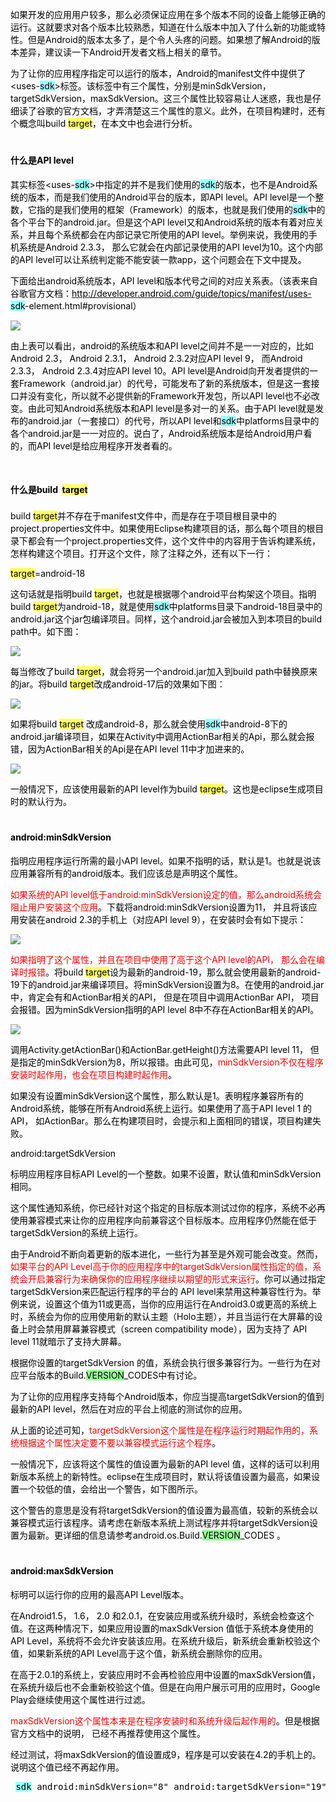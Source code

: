 <span style="color: rgb(0,0,0);font-size: 14px;">如果开发的应用用户较多，那么必须保证应用在多个版本不同的设备上能够正确的运行。这就要求对各个版本比较熟悉，知道在什么版本中加入了什么新的功能或特性。但是Android的版本太多了，是个令人头疼的问题。如果想了解Android的版本差异，建议读一下Android开发者文档上相关的章节。</span>

<span style="color: rgb(0,0,0);font-size: 14px;">为了让你的应用程序指定可以运行的版本，Android的manifest文件中提供了<uses-</span><span style="color: black;background-color: rgb(160,255,255);font-size: 14px;">sdk</span><span style="color: rgb(0,0,0);font-size: 14px;">>标签。该标签中有三个属性，分别是minSdkVersion，targetSdkVersion，maxSdkVersion。这三个属性比较容易让人迷惑，我也是仔细读了谷歌的官方文档，才弄清楚这三个属性的意义。此外，在项目构建时，还有个概念叫build</span> <span style="color: black;background-color: rgb(255,255,102);font-size: 14px;">target</span><span style="color: rgb(0,0,0);font-size: 14px;">，在本文中也会进行分析。</span>

# <span style="color: rgb(0,0,0);font-size: 14px;">什么是API level</span>

<span style="color: rgb(0,0,0);font-size: 14px;">其实标签<uses-</span><span style="color: black;background-color: rgb(160,255,255);font-size: 14px;">sdk</span><span style="color: rgb(0,0,0);font-size: 14px;">>中指定的并不是我们使用的</span><span style="color: black;background-color: rgb(160,255,255);font-size: 14px;">sdk</span><span style="color: rgb(0,0,0);font-size: 14px;">的版本，也不是Android系统的版本，而是我们使用的Android平台的版本，即API level。API level是一个整数，它指的是我们使用的框架（Framework）的版本，也就是我们使用的</span><span style="color: black;background-color: rgb(160,255,255);font-size: 14px;">sdk</span><span style="color: rgb(0,0,0);font-size: 14px;">中的各个平台下的android.jar。但是这个API level又和Android系统的版本有着对应关系，并且每个系统都会在内部记录它所使用的API level。举例来说，我使用的手机系统是Android 2.3.3， 那么它就会在内部记录使用的API level为10。这个内部的API level可以让系统判定能不能安装一款app，这个问题会在下文中提及。</span>

<span style="color: rgb(0,0,0);font-size: 14px;">下面给出android系统版本，API level和版本代号之间的对应关系表。（该表来自谷歌官方文档：</span>[<span style="color: rgb(0,0,0);font-size: 14px;">http://developer.android.com/guide/topics/manifest/uses-</span>](http://developer.android.com/guide/topics/manifest/uses-)<span style="color: black;background-color: rgb(160,255,255);font-size: 14px;">sdk</span><span style="color: rgb(0,0,0);font-size: 14px;">-element.html#provisional）</span>

![](http://img.blog.csdn.net/20140122171730890?watermark/2/text/aHR0cDovL2Jsb2cuY3Nkbi5uZXQvemhhbmdqZ19ibG9n/font/5a6L5L2T/fontsize/400/fill/I0JBQkFCMA==/dissolve/70/gravity/SouthEast)

<span style="color: rgb(0,0,0);font-size: 14px;">由上表可以看出，android的系统版本和API level之间并不是一一对应的，比如Android 2.3， Android 2.3.1， Android 2.3.2对应API level 9， 而Android 2.3.3， Android 2.3.4对应API level 10。API level是Android向开发者提供的一套Framework（android.jar）的代号，可能发布了新的系统版本，但是这一套接口并没有变化，所以就不必提供新的Framework开发包，所以API level也不必改变。由此可知Android系统版本和API level是多对一的关系。由于API level就是发布的android.jar（一套接口）的代号，所以API level和</span><span style="color: black;background-color: rgb(160,255,255);font-size: 14px;">sdk</span><span style="color: rgb(0,0,0);font-size: 14px;">中platforms目录中的各个android.jar是一一对应的。说白了，Android系统版本是给Android用户看的，而API level是给应用程序开发者看的。</span>

# <span style="color: rgb(0,0,0);font-size: 14px;">什么是build</span> <span style="color: black;background-color: rgb(255,255,102);font-size: 14px;">target</span>

<span style="color: rgb(0,0,0);font-size: 14px;">build</span> <span style="color: black;background-color: rgb(255,255,102);font-size: 14px;">target</span><span style="color: rgb(0,0,0);font-size: 14px;">并不存在于manifest文件中，而是存在于项目根目录中的project.properties文件中。如果使用Eclipse构建项目的话，那么每个项目的根目录下都会有一个project.properties文件，这个文件中的内容用于告诉构建系统，怎样构建这个项目。打开这个文件，除了注释之外，还有以下一行：</span>

<span style="color: black;background-color: rgb(255,255,102);font-size: 14px;">target</span><span style="color: rgb(0,0,0);font-size: 14px;">=android-18</span>

<span style="color: rgb(0,0,0);font-size: 14px;">这句话就是指明build</span> <span style="color: black;background-color: rgb(255,255,102);font-size: 14px;">target</span><span style="color: rgb(0,0,0);font-size: 14px;">，也就是根据哪个android平台构架这个项目。指明build</span> <span style="color: black;background-color: rgb(255,255,102);font-size: 14px;">target</span><span style="color: rgb(0,0,0);font-size: 14px;">为android-18，就是使用</span><span style="color: black;background-color: rgb(160,255,255);font-size: 14px;">sdk</span><span style="color: rgb(0,0,0);font-size: 14px;">中platforms目录下android-18目录中的android.jar这个jar包编译项目。同样，这个android.jar会被加入到本项目的build path中。如下图：</span>

![](http://img.blog.csdn.net/20140122174131609?watermark/2/text/aHR0cDovL2Jsb2cuY3Nkbi5uZXQvemhhbmdqZ19ibG9n/font/5a6L5L2T/fontsize/400/fill/I0JBQkFCMA==/dissolve/70/gravity/SouthEast)

<span style="color: rgb(0,0,0);font-size: 14px;">每当修改了build</span> <span style="color: black;background-color: rgb(255,255,102);font-size: 14px;">target</span><span style="color: rgb(0,0,0);font-size: 14px;">，就会将另一个android.jar加入到build path中替换原来的jar。将build</span> <span style="color: black;background-color: rgb(255,255,102);font-size: 14px;">target</span><span style="color: rgb(0,0,0);font-size: 14px;">改成android-17后的效果如下图：</span>

![](http://img.blog.csdn.net/20140122174424468?watermark/2/text/aHR0cDovL2Jsb2cuY3Nkbi5uZXQvemhhbmdqZ19ibG9n/font/5a6L5L2T/fontsize/400/fill/I0JBQkFCMA==/dissolve/70/gravity/SouthEast)

<span style="color: rgb(0,0,0);font-size: 14px;">如果将build</span> <span style="color: black;background-color: rgb(255,255,102);font-size: 14px;">target</span> <span style="color: rgb(0,0,0);font-size: 14px;">改成android-8，那么就会使用</span><span style="color: black;background-color: rgb(160,255,255);font-size: 14px;">sdk</span><span style="color: rgb(0,0,0);font-size: 14px;">中android-8下的android.jar编译项目，如果在Activity中调用ActionBar相关的Api，那么就会报错，因为ActionBar相关的Api是在API level 11中才加进来的。</span>

![](http://img.blog.csdn.net/20140122175623328?watermark/2/text/aHR0cDovL2Jsb2cuY3Nkbi5uZXQvemhhbmdqZ19ibG9n/font/5a6L5L2T/fontsize/400/fill/I0JBQkFCMA==/dissolve/70/gravity/SouthEast)

<span style="color: rgb(0,0,0);font-size: 14px;">一般情况下，应该使用最新的API level作为build</span> <span style="color: black;background-color: rgb(255,255,102);font-size: 14px;">target</span><span style="color: rgb(0,0,0);font-size: 14px;">。这也是eclipse生成项目时的默认行为。</span>

# <span style="color: rgb(0,0,0);font-size: 14px;">android:minSdkVersion</span>

<span style="color: rgb(0,0,0);font-size: 14px;">指明应用程序运行所需的最小API level。如果不指明的话，默认是1。也就是说该应用兼容所有的android版本。我们应该总是声明这个属性。</span>

<span style="color: rgb(255,0,0);font-size: 14px;">如果系统的API level低于android:minSdkVersion设定的值，那么android系统会阻止用户安装这个应用</span><span style="color: rgb(0,0,0);font-size: 14px;">。下载将android:minSdkVersion设置为11， 并且将该应用安装在android 2.3的手机上（对应API level 9），在安装时会有如下提示：</span>

![](http://img.blog.csdn.net/20140122182135031?watermark/2/text/aHR0cDovL2Jsb2cuY3Nkbi5uZXQvemhhbmdqZ19ibG9n/font/5a6L5L2T/fontsize/400/fill/I0JBQkFCMA==/dissolve/70/gravity/SouthEast)

<span style="color: rgb(255,0,0);font-size: 14px;">如果指明了这个属性，并且在项目中使用了高于这个API level的API， 那么会在编译时报错</span><span style="color: rgb(0,0,0);font-size: 14px;">。将build</span> <span style="color: black;background-color: rgb(255,255,102);font-size: 14px;">target</span><span style="color: rgb(0,0,0);font-size: 14px;">设为最新的android-19，那么就会使用最新的android-19下的android.jar来编译项目。将minSdkVersion设置为8。在使用的android.jar中，肯定会有和ActionBar相关的API， 但是在项目中调用ActionBar API， 项目会报错。因为minSdkVersion指明的API level 8中不存在ActionBar相关的API。</span>

![](http://img.blog.csdn.net/20140122183244906?watermark/2/text/aHR0cDovL2Jsb2cuY3Nkbi5uZXQvemhhbmdqZ19ibG9n/font/5a6L5L2T/fontsize/400/fill/I0JBQkFCMA==/dissolve/70/gravity/SouthEast)

<span style="color: rgb(0,0,0);font-size: 14px;">调用Activity.getActionBar()和ActionBar.getHeight()方法需要API level 11， 但是指定的minSdkVersion为8，所以报错。由此可见，</span><span style="color: rgb(255,0,0);font-size: 14px;">minSdkVersion不仅在程序安装时起作用，也会在项目构建时起作用</span><span style="color: rgb(0,0,0);font-size: 14px;">。</span>

<span style="color: rgb(0,0,0);font-size: 14px;">如果没有设置minSdkVersion这个属性，那么默认是1。表明程序兼容所有的Android系统，能够在所有Android系统上运行。如果使用了高于API level 1 的API， 如ActionBar。那么在构建项目时，会提示和上面相同的错误，项目构建失败。</span>

<span style="color: rgb(0,0,0);font-size: 14px;">android:targetSdkVersion</span>

<span style="color: rgb(0,0,0);font-size: 14px;">标明应用程序目标API Level的一个整数。如果不设置，默认值和minSdkVersion相同。</span>

<span style="color: rgb(0,0,0);font-size: 14px;">这个属性通知系统，你已经针对这个指定的目标版本测试过你的程序，系统不必再使用兼容模式来让你的应用程序向前兼容这个目标版本。应用程序仍然能在低于targetSdkVersion的系统上运行。</span>

<span style="color: rgb(0,0,0);font-size: 14px;">由于Android不断向着更新的版本进化，一些行为甚至是外观可能会改变。然而，</span><span style="color: rgb(255,0,0);font-size: 14px;">如果平台的API Level高于你的应用程序中的targetSdkVersion属性指定的值，系统会开启兼容行为来确保你的应用程序继续以期望的形式来运行</span><span style="color: rgb(0,0,0);font-size: 14px;">。你可以通过指定targetSdkVersion来匹配运行程序的平台的 API level来禁用这种兼容性行为。举例来说，设置这个值为11或更高，当你的应用运行在Android3.0或更高的系统上时，系统会为你的应用使用新的默认主题（Holo主题），并且当运行在大屏幕的设备上时会禁用屏幕兼容模式（screen compatibility mode），因为支持了 API level 11就暗示了支持大屏幕。</span>

<span style="color: rgb(0,0,0);font-size: 14px;">根据你设置的targetSdkVersion 的值，系统会执行很多兼容行为。一些行为在对应平台版本的Build.</span><span style="color: black;background-color: rgb(153,255,153);font-size: 14px;">VERSION</span><span style="color: rgb(0,0,0);font-size: 14px;">_CODES中有讨论。</span>

<span style="color: rgb(0,0,0);font-size: 14px;">为了让你的应用程序支持每个Android版本，你应当提高targetSdkVersion的值到最新的API level，然后在对应的平台上彻底的测试你的应用。</span>

<span style="color: rgb(0,0,0);font-size: 14px;">从上面的论述可知，</span><span style="color: rgb(255,0,0);font-size: 14px;">targetSdkVersion这个属性是在程序运行时期起作用的，系统根据这个属性决定要不要以兼容模式运行这个程序</span><span style="color: rgb(0,0,0);font-size: 14px;">。</span>

<span style="color: rgb(0,0,0);font-size: 14px;">一般情况下，应该将这个属性的值设置为最新的API level 值，这样的话可以利用新版本系统上的新特性。eclipse在生成项目时，默认将该值设置为最高，如果设置一个较低的值，会给出一个警告，如下图所示。</span>

<span style="color: rgb(0,0,0);font-size: 14px;">这个警告的意思是没有将targetSdkVersion的值设置为最高值，较新的系统会以兼容模式运行该程序。请考虑在新版本系统上测试程序并将targetSdkVersion设置为最新。更详细的信息请参考android.os.Build.</span><span style="color: black;background-color: rgb(153,255,153);font-size: 14px;">VERSION</span><span style="color: rgb(0,0,0);font-size: 14px;">_CODES 。</span>

# <span style="color: rgb(0,0,0);font-size: 14px;">android:maxSdkVersion</span>

<span style="color: rgb(0,0,0);font-size: 14px;">标明可以运行你的应用的最高API Level版本。</span>

<span style="color: rgb(0,0,0);font-size: 14px;">在Android1.5， 1.6， 2.0 和2.0.1，在安装应用或系统升级时，系统会检查这个值。在这两种情况下，如果应用设置的maxSdkVersion 值低于系统本身使用的API Level，系统将不会允许安装该应用。在系统升级后，新系统会重新校验这个值，如果新系统的API Level高于这个值，新系统会删除你的应用。</span>

<span style="color: rgb(0,0,0);font-size: 14px;">在高于2.0.1的系统上，安装应用时不会再检验应用中设置的maxSdkVersion值，在系统升级后也不会重新校验这个值。但是在向用户展示可用的应用时，Google Play会继续使用这个属性进行过滤。</span>

<span style="color: rgb(255,0,0);font-size: 14px;">maxSdkVersion这个属性本来是在程序安装时和系统升级后起作用的</span><span style="color: rgb(0,0,0);font-size: 14px;">。但是根据官方文档中的说明， 已经不再推荐使用这个属性。</span>

<span style="color: rgb(0,0,0);font-size: 14px;">经过测试，将maxSdkVersion的值设置成9，程序是可以安装在4.2的手机上的。说明这个值已经不再起作用。</span>

<pre style="text-align:start;"> <span style="color: black;background-color: rgb(160,255,255);">sdk</span> <span style="color: rgb(0,0,0);">android:minSdkVersion="8"</span> <span style="color: rgb(0,0,0);">android:targetSdkVersion="19"</span> <span style="color: rgb(0,0,0);">android:maxSdkVersion="9"/></span> </pre>